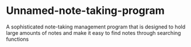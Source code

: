 # Unnamed-note-taking-program
A sophisticated note-taking management program that is designed to hold large amounts of notes and make it easy to find notes through searching functions
